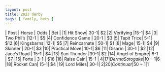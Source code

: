 ```yaml
---
layout: post
title: 2023 derby
tags: [ family, bets ]
---
```

| Post |	Horse | 	Odds |	Bet |
|1|	Hit Show|	30-1|	$2
|2|	Verifying	|15-1|	$4
|3|	Two Phil’s	|12-1	| $5
|4|	Confidence Game	| 20-1 |	$3
|5|	Tapit Trice| 	5-1|	$12
|6|	Kingsbarns|	12-1|	$5
|7|	Reincarnate |	50-1|	$1
|8|	Mage|	15-1|	$4
|9|	Skinner	| 20-1|	$3
|10|	Practical Move| 	10-1|	$6
|11|	Disarm |	30-1 |	$2
|12|	Jace’s Road	| 15-1 |	$4
|13|	Sun Thunder	|30-1| 	$2
|14|	Angel of Empire| 	8-1 |	$7
|15|	Forte	| 3-1	| $16
|16|	Raise Cain| 	15-1 |	$4
|17|	Derma Sotogake	|10-1 |$6
|18|	Rocket Can|	15-1|	$4
|19|	Lord Miles|	30-1|	$2
|20|	Continuar	|50-1	|$1
